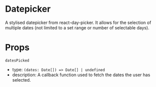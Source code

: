 # Datepicker

A stylised datepicker from react-day-picker. It allows for the selection of multiple dates (not limited to a set range or number of selectable days).

# Props

`datesPicked`

- type: `(dates: Date[]) => Date[] | undefined`
- description: A callback function used to fetch the dates the user has selected.
